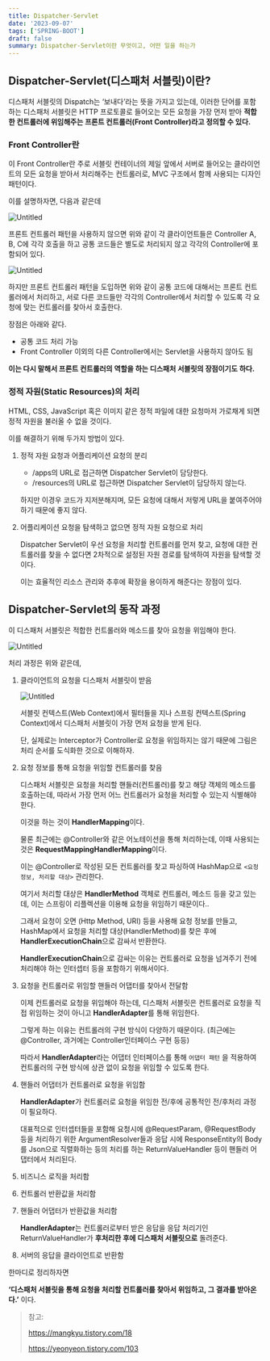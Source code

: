 ```yaml
---
title: Dispatcher-Servlet
date: '2023-09-07'
tags: ['SPRING-BOOT']
draft: false
summary: Dispatcher-Servlet이란 무엇이고, 어떤 일을 하는가
---
```


## Dispatcher-Servlet(디스패처 서블릿)이란?

디스패처 서블릿의 Dispatch는 ‘보내다’라는 뜻을 가지고 있는데, 이러한 단어를 포함하는 디스패처 서블릿은 HTTP 프로토콜로 들어오는 모든 요청을 가장 먼저 받아 **적합한 컨트롤러에 위임해주는 프론트 컨트롤러(Front Controller)라고 정의할 수 있다.**

### Front Controller란

이 Front Controller란 주로 서블릿 컨테이너의 제일 앞에서 서버로 들어오는 클라이언트의 모든 요청을 받아서 처리해주는 컨트롤러로, MVC 구조에서 함께 사용되는 디자인 패턴이다.

이를 설명하자면, 다음과 같은데 

![Untitled](/static/images/dps/dps1.png)

프론트 컨트롤러 패턴을 사용하지 않으면 위와 같이 각 클라이언트들은 Controller A, B, C에 각각 호출을 하고 공통 코드들은 별도로 처리되지 않고 각각의 Controller에 포함되어 있다.

![Untitled](/static/images/dps/dps1.png)

하지만 프론트 컨트롤러 패턴을 도입하면 위와 같이 공통 코드에 대해서는 프론트 컨트롤러에서 처리하고, 서로 다른 코드들만 각각의 Controller에서 처리할 수 있도록 각 요청에 맞는 컨트롤러를 찾아서 호출한다.

장점은 아래와 같다.

- 공통 코드 처리 가능
- Front Controller 이외의 다른 Controller에서는 Servlet을 사용하지 않아도 됨

**이는 다시 말해서 프론트 컨트롤러의 역할을 하는 디스패처 서블릿의 장점이기도 하다.**

### 정적 자원(Static Resources)의 처리

HTML, CSS, JavaScript 혹은 이미지 같은 정적 파일에 대한 요청마저 가로채게 되면 정적 자원을 불러올 수 없을 것이다.

이를 해결하기 위해 두가지 방법이 있다.

1. 정적 자원 요청과 어플리케이션 요청의 분리
    - /apps의 URL로 접근하면 Dispatcher Servlet이 담당한다.
    - /resources의 URL로 접근하면 Dispatcher Servlet이 담당하지 않는다.
    
    하지만 이경우 코드가 지저분해지며, 모든 요청에 대해서 저렇게 URL을 붙여주어야 하기 때문에 좋지 않다.
    
2. 어플리케이션 요청을 탐색하고 없으면 정적 자원 요청으로 처리
    
    Dispatcher Servlet이 우선 요청을 처리할 컨트롤러를 먼저 찾고, 요청에 대한 컨트롤러를 찾을 수 없다면 2차적으로 설정된 자원 경로를 탐색하여 자원을 탐색할 것이다.
    
    이는 효율적인 리소스 관리와 추후에 확장을 용이하게 해준다는 장점이 있다.
    

## Dispatcher-Servlet의 동작 과정

이 디스패처 서블릿은 적합한 컨트롤러와 메소드를 찾아 요청을 위임해야 한다.

![Untitled](/static/images/dps/dps3.png)

처리 과정은 위와 같은데,

1. 클라이언트의 요청을 디스패처 서블릿이 받음
    
    ![Untitled](/static/images/dps/dps4.png)
    
    서블릿 컨텍스트(Web Context)에서 필터들을 지나 스프링 컨텍스트(Spring Context)에서 디스패처 서블릿이 가장 먼저 요청을 받게 된다.
    
    단, 실제로는 Interceptor가 Controller로 요청을 위임하지는 않기 때문에 그림은 처리 순서를 도식화한 것으로 이해하자.
    
2. 요청 정보를 통해 요청을 위임할 컨트롤러를 찾음
    
    디스패처 서블릿은 요청을 처리할 핸들러(컨트롤러)를 찾고 해당 객체의 메소드를 호출하는데, 따라서 가장 먼저 어느 컨트롤러가 요청을 처리할 수 있는지 식별해야 한다.
    
    이것을 하는 것이 **HandlerMapping**이다.
    
    물론 최근에는 @Controller와 같은 어노테이션을 통해 처리하는데, 이때 사용되는 것은 **RequestMappingHandlerMapping**이다.
    
    이는 @Controller로 작성된 모든 컨트롤러를 찾고 파싱하여 HashMap으로 `<요청 정보, 처리할 대상>` 관리한다. 
    
    여기서 처리할 대상은 **HandlerMethod** 객체로 컨트롤러, 메소드 등을 갖고 있는데, 이는 스프링이 리플렉션을 이용해 요청을 위임하기 때문이다..
    
    그래서 요청이 오면 (Http Method, URI) 등을 사용해 요청 정보를 만들고, HashMap에서 요청을 처리할 대상(HandlerMethod)를 찾은 후에 **HandlerExecutionChain**으로 감싸서 반환한다. 
    
    **HandlerExecutionChain**으로 감싸는 이유는 컨트롤러로 요청을 넘겨주기 전에 처리해야 하는 인터셉터 등을 포함하기 위해서이다.
    
3. 요청을 컨트롤러로 위임할 핸들러 어댑터를 찾아서 전달함
    
    이제 컨트롤러로 요청을 위임해야 하는데, 디스패처 서블릿은 컨트롤러로 요청을 직접 위임하는 것이 아니고 **HandlerAdapter**를 통해 위임한다.
    
    그렇게 하는 이유는 컨트롤러의 구현 방식이 다양하기 때문이다. (최근에는 @Controller, 과거에는 Controller인터페이스 구현 등등)
    
    따라서 **HandlerAdapter**라는 어댑터 인터페이스를 통해 `어댑터 패턴` 을 적용하여 컨트롤러의 구현 방식에 상관 없이 요청을 위임할 수 있도록 한다.
    
4. 핸들러 어댑터가 컨트롤러로 요청을 위임함
    
    **HandlerAdapter**가 컨트롤러로 요청을 위임한 전/후에 공통적인 전/후처리 과정이 필요하다.
    
    대표적으로 인터셉터들을 포함해 요청시에 @RequestParam, @RequestBody 등을 처리하기 위한 ArgumentResolver들과 응답 시에 ResponseEntity의 Body를 Json으로 직렬화하는 등의 처리를 하는 ReturnValueHandler 등이 핸들러 어댑터에서 처리된다.
    
5. 비즈니스 로직을 처리함
6. 컨트롤러 반환값을 처리함
7. 핸들러 어댑터가 반환값을 처리함
    
    **HandlerAdapter**는 컨트롤러로부터 받은 응답을 응답 처리기인 ReturnValueHandler가 **후처리한 후에 디스패처 서블릿으로** 돌려준다.
    
8. 서버의 응답을 클라이언트로 반환함

한마디로 정리하자면

**‘디스패처 서블릿을 통해 요청을 처리할 컨트롤러를 찾아서 위임하고, 그 결과를 받아온다.’** 이다.

> 참고:
> 
> 
> https://mangkyu.tistory.com/18
> 
> https://yeonyeon.tistory.com/103
>